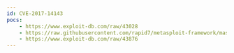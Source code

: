 ```yaml
---
id: CVE-2017-14143
pocs:
    - https://www.exploit-db.com/raw/43028
    - https://raw.githubusercontent.com/rapid7/metasploit-framework/master/modules/exploits/linux/http/kaltura_unserialize_cookie_rce.rb
    - https://www.exploit-db.com/raw/43876
---
```

